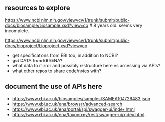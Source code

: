 ## resources to explore

https://www.ncbi.nlm.nih.gov/viewvc/v1/trunk/submit/public-docs/biosample/biosample.xsd?view=co # 8 years old. seems
very incomplete.

https://www.ncbi.nlm.nih.gov/viewvc/v1/trunk/submit/public-docs/bioproject/bioproject.xsd?view=co

* get specifications from EBI too, in addition to NCBI?
* get DATA from EBI/ENA?
* what data to mirror and possibly restructure here vs accessing via APIs?
* what other repos to share code/notes with?

## document the use of APIs here

* https://www.ebi.ac.uk/biosamples/samples/SAMEA104726483.json
* https://www.ebi.ac.uk/ena/browser/advanced-search
* https://www.ebi.ac.uk/ena/portal/api/swagger-ui/index.html
* https://www.ebi.ac.uk/ena/taxonomy/rest/swagger-ui/index.html

